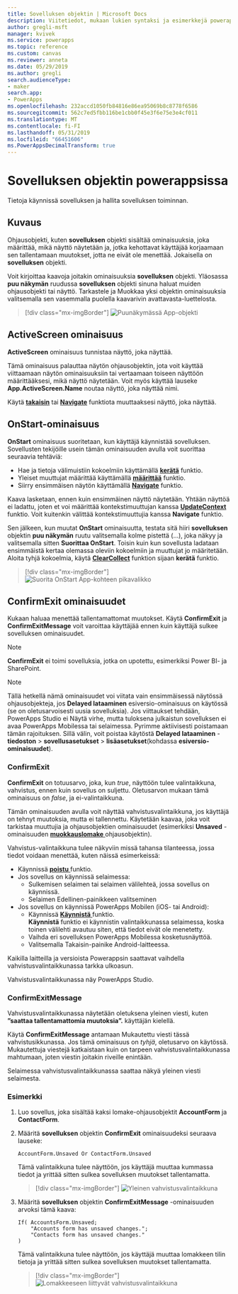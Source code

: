 ```yaml
---
title: Sovelluksen objektin | Microsoft Docs
description: Viitetiedot, mukaan lukien syntaksi ja esimerkkejä powerappsin App-objekti
author: gregli-msft
manager: kvivek
ms.service: powerapps
ms.topic: reference
ms.custom: canvas
ms.reviewer: anneta
ms.date: 05/29/2019
ms.author: gregli
search.audienceType:
- maker
search.app:
- PowerApps
ms.openlocfilehash: 232accd1050fb84816e86ea95069b8c8778f6586
ms.sourcegitcommit: 562c7ed5fbb116be1cbb0f45e3f6e75e3e4cf011
ms.translationtype: MT
ms.contentlocale: fi-FI
ms.lasthandoff: 05/31/2019
ms.locfileid: "66451606"
ms.PowerAppsDecimalTransform: true
---
```

# <a name="app-object-in-powerapps"></a>Sovelluksen objektin powerappsissa

Tietoja käynnissä sovelluksen ja hallita sovelluksen toiminnan.

## <a name="description"></a>Kuvaus

Ohjausobjekti, kuten **sovelluksen** objekti sisältää ominaisuuksia, joka määrittää, mikä näyttö näytetään ja, jotka kehottavat käyttäjää korjaamaan sen tallentamaan muutokset, jotta ne eivät ole menettää. Jokaisella on **sovelluksen** objekti.

Voit kirjoittaa kaavoja joitakin ominaisuuksia **sovelluksen** objekti. Yläosassa **puu näkymän** ruudussa **sovelluksen** objekti sinuna haluat muiden ohjausobjekti tai näyttö. Tarkastele ja Muokkaa yksi objektin ominaisuuksia valitsemalla sen vasemmalla puolella kaavarivin avattavasta-luettelosta.

> [!div class="mx-imgBorder"]
> ![Puunäkymässä App-objekti](media/object-app/appobject.png)

## <a name="activescreen-property"></a>ActiveScreen ominaisuus

**ActiveScreen** ominaisuus tunnistaa näyttö, joka näyttää.

Tämä ominaisuus palauttaa näytön ohjausobjektin, jota voit käyttää viittaamaan näytön ominaisuuksiin tai vertaamaan toiseen näyttöön määrittääksesi, mikä näyttö näytetään. Voit myös käyttää lauseke **App.ActiveScreen.Name** noutaa näyttö, joka näyttää nimi.

Käytä **[takaisin](function-navigate.md)** tai **[Navigate](function-navigate.md)** funktiota muuttaaksesi näyttö, joka näyttää.

## <a name="onstart-property"></a>OnStart-ominaisuus

**OnStart** ominaisuus suoritetaan, kun käyttäjä käynnistää sovelluksen. Sovellusten tekijöille usein tämän ominaisuuden avulla voit suorittaa seuraavia tehtäviä:

- Hae ja tietoja välimuistiin kokoelmiin käyttämällä **[kerätä](function-clear-collect-clearcollect.md)** funktio.
- Yleiset muuttujat määrittää käyttämällä **[määrittää](function-set.md)** funktio.
- Siirry ensimmäisen näytön käyttämällä **[Navigate](function-navigate.md)** funktio.

Kaava lasketaan, ennen kuin ensimmäinen näyttö näytetään. Yhtään näyttöä ei ladattu, joten et voi määrittää kontekstimuuttujan kanssa **[UpdateContext](function-updatecontext.md)** funktio. Voit kuitenkin välittää kontekstimuuttujia kanssa **Navigate** funktio.

Sen jälkeen, kun muutat **OnStart** ominaisuutta, testata sitä hiiri **sovelluksen** objektin **puu näkymän** ruutu valitsemalla kolme pistettä (...), joka näkyy ja valitsemalla sitten **Suorittaa OnStart**. Toisin kuin kun sovellusta ladataan ensimmäistä kertaa olemassa oleviin kokoelmiin ja muuttujat jo määritetään. Aloita tyhjä kokoelmia, käytä **[ClearCollect](function-clear-collect-clearcollect.md)** funktion sijaan **kerätä** funktio.

> [!div class="mx-imgBorder"]
> ![Suorita OnStart App-kohteen pikavalikko](media/object-app/appobject-runonstart.png)

## <a name="confirmexit-properties"></a>ConfirmExit ominaisuudet

Kukaan haluaa menettää tallentamattomat muutokset. Käytä **ConfirmExit** ja **ConfirmExitMessage** voit varoittaa käyttäjää ennen kuin käyttäjä sulkee sovelluksen ominaisuudet.

> [!NOTE]
> **ConfirmExit** ei toimi sovelluksia, jotka on upotettu, esimerkiksi Power BI- ja SharePoint.

> [!NOTE]
> Tällä hetkellä nämä ominaisuudet voi viitata vain ensimmäisessä näytössä ohjausobjekteja, jos **Delayed lataaminen** esiversio-ominaisuus on käytössä (se on oletusarvoisesti uusia sovelluksia). Jos viittaukset tehdään, PowerApps Studio ei Näytä virhe, mutta tuloksena julkaistun sovelluksen ei avaa PowerApps Mobilessa tai selaimessa. Pyrimme aktiivisesti poistamaan tämän rajoituksen. Sillä välin, voit poistaa käytöstä **Delayed lataaminen** - **tiedoston** > **sovellusasetukset** > **lisäasetukset**(kohdassa **esiversio-ominaisuudet**).

### <a name="confirmexit"></a>ConfirmExit

**ConfirmExit** on totuusarvo, joka, kun *true*, näyttöön tulee valintaikkuna, vahvistus, ennen kuin sovellus on suljettu. Oletusarvon mukaan tämä ominaisuus on *false*, ja ei-valintaikkuna.

Tämän ominaisuuden avulla voit näyttää vahvistusvalintaikkuna, jos käyttäjä on tehnyt muutoksia, mutta ei tallennettu. Käytetään kaavaa, joka voit tarkistaa muuttujia ja ohjausobjektien ominaisuudet (esimerkiksi **Unsaved** -ominaisuuden [ **muokkauslomake** ](../controls/control-form-detail.md) ohjausobjektin).

Vahvistus-valintaikkuna tulee näkyviin missä tahansa tilanteessa, jossa tiedot voidaan menettää, kuten näissä esimerkeissä:

- Käynnissä [ **poistu** ](function-exit.md) funktio.
- Jos sovellus on käynnissä selaimessa:
  - Sulkemisen selaimen tai selaimen välilehteä, jossa sovellus on käynnissä.
  - Selaimen Edellinen-painikkeen valitseminen
- Jos sovellus on käynnissä PowerApps Mobilen (iOS- tai Android):
  - Käynnissä [ **Käynnistä** ](function-param.md) funktio.<br>**Käynnistä** funktio ei käynnistin valintaikkunassa selaimessa, koska toinen välilehti avautuu siten, että tiedot eivät ole menetetty.
  - Vaihda eri sovelluksen PowerApps Mobilessa kosketusnäyttöä.
  - Valitsemalla Takaisin-painike Android-laitteessa.

Kaikilla laitteilla ja versioista Powerappsin saattavat vaihdella vahvistusvalintaikkunassa tarkka ulkoasun.

Vahvistusvalintaikkunassa näy PowerApps Studio.

### <a name="confirmexitmessage"></a>ConfirmExitMessage

Vahvistusvalintaikkunassa näytetään oletuksena yleinen viesti, kuten **”saattaa tallentamattomia muutoksia”.** käyttäjän kielellä.

Käytä **ConfirmExitMessage** antamaan Mukautettu viesti tässä vahvistusikkunassa. Jos tämä ominaisuus on *tyhjä*, oletusarvo on käytössä. Mukautettuja viestejä katkaistaan kuin on tarpeen vahvistusvalintaikkunassa mahtumaan, joten viestin joitakin riveille enintään.

Selaimessa vahvistusvalintaikkunassa saattaa näkyä yleinen viesti selaimesta.

### <a name="example"></a>Esimerkki

1. Luo sovellus, joka sisältää kaksi lomake-ohjausobjektit **AccountForm** ja **ContactForm**.

1. Määritä **sovelluksen** objektin **ConfirmExit** ominaisuudeksi seuraava lauseke:

    ```powerapps-comma
    AccountForm.Unsaved Or ContactForm.Unsaved
    ```

    Tämä valintaikkuna tulee näyttöön, jos käyttäjä muuttaa kummassa tiedot ja yrittää sitten sulkea sovelluksen muutokset tallentamatta.

    > [!div class="mx-imgBorder"]
    > ![Yleinen vahvistusvalintaikkuna](media/object-app/confirm-native.png)

1. Määritä **sovelluksen** objektin **ConfirmExitMessage** -ominaisuuden arvoksi tämä kaava:

    ```powerapps-comma
    If( AccountsForm.Unsaved;
        "Accounts form has unsaved changes.";
        "Contacts form has unsaved changes."
    )
    ```

    Tämä valintaikkuna tulee näyttöön, jos käyttäjä muuttaa lomakkeen tilin tietoja ja yrittää sitten sulkea sovelluksen muutokset tallentamatta.

    > [!div class="mx-imgBorder"]
    > ![Lomakkeeseen liittyvät vahvistusvalintaikkuna](media/object-app/confirm-native-custom.png)
